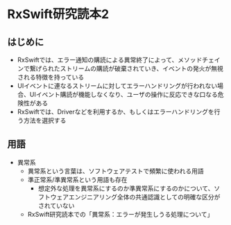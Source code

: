 # RxSwift研究読本2
## はじめに
- RxSwiftでは、エラー通知の購読による異常終了によって、メソッドチェインで繋げられたストリームの購読が破棄されていき、イベントの発火が無視される特徴を持っている
- UIイベントに連なるストリームに対してエラーハンドリングが行われない場合、UIイベント購読が機能しなくなり、ユーザの操作に反応できな口なる危険性がある
- RxSwiftでは、Driverなどを利用するか、もしくはエラーハンドリングを行う方法を選択する

## 用語
- 異常系
    - 異常系という言葉は、ソフトウェアテストで頻繁に使われる用語
    - 準正常系/準異常系という用語も存在
        - 想定外な処理を異常系にするのか準異常系にするのかについて、ソフトウェアエンジニアリング全体の共通認識としての明確な区分がされていない
    - RxSwift研究読本での「異常系：エラーが発生しうる処理について」
